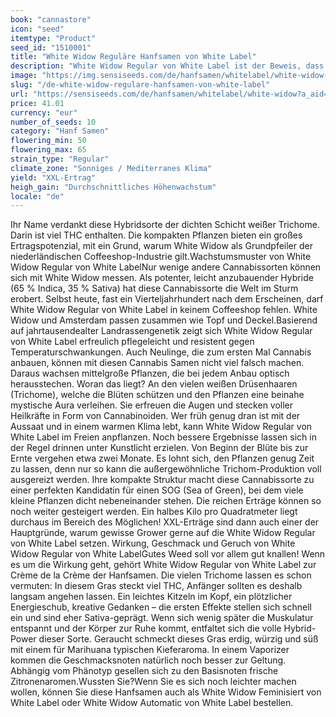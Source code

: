 ```yaml
---
book: "cannastore"
icon: "seed"
itemtype: "Product"
seed_id: "1510001"
title: "White Widow Reguläre Hanfsamen von White Label"
description: "White Widow Regular von White Label ist der Beweis, dass Klassiker nie aus der Mode kommen. Daumen rauf für viel THC, XXL-Ernten und die Robustheit."
image: "https://img.sensiseeds.com/de/hanfsamen/whitelabel/white-widow-image.png"
slug: "/de-white-widow-regulare-hanfsamen-von-white-label"
url: "https://sensiseeds.com/de/hanfsamen/whitelabel/white-widow?a_aid=cannastore"
price: 41.01
currency: "eur"
number_of_seeds: 10
category: "Hanf Samen"
flowering_min: 50
flowering_max: 65
strain_type: "Regular"
climate_zone: "Sonniges / Mediterranes Klima"
yield: "XXL-Ertrag"
heigh_gain: "Durchschnittliches Höhenwachstum"
locale: "de"
---
```

Ihr Name verdankt diese Hybridsorte der dichten Schicht weißer Trichome. Darin ist viel THC enthalten. Die kompakten Pflanzen bieten ein großes Ertragspotenzial, mit ein Grund, warum White Widow als Grundpfeiler der niederländischen Coffeeshop-Industrie gilt.Wachstumsmuster von White Widow Regular von White LabelNur wenige andere Cannabissorten können sich mit White Widow messen. Als potenter, leicht anzubauender Hybride (65 % Indica, 35 % Sativa) hat diese Cannabissorte die Welt im Sturm erobert. Selbst heute, fast ein Vierteljahrhundert nach dem Erscheinen, darf White Widow Regular von White Label in keinem Coffeeshop fehlen. White Widow und Amsterdam passen zusammen wie Topf und Deckel.Basierend auf jahrtausendealter Landrassengenetik zeigt sich White Widow Regular von White Label erfreulich pflegeleicht und resistent gegen Temperaturschwankungen. Auch Neulinge, die zum ersten Mal Cannabis anbauen, können mit diesen Cannabis Samen nicht viel falsch machen. Daraus wachsen mittelgroße Pflanzen, die bei jedem Anbau optisch herausstechen. Woran das liegt? An den vielen weißen Drüsenhaaren (Trichome), welche die Blüten schützen und den Pflanzen eine beinahe mystische Aura verleihen. Sie erfreuen die Augen und stecken voller Heilkräfte in Form von Cannabinoiden. Wer früh genug dran ist mit der Aussaat und in einem warmen Klima lebt, kann White Widow Regular von White Label im Freien anpflanzen. Noch bessere Ergebnisse lassen sich in der Regel drinnen unter Kunstlicht erzielen. Von Beginn der Blüte bis zur Ernte vergehen etwa zwei Monate. Es lohnt sich, den Pflanzen genug Zeit zu lassen, denn nur so kann die außergewöhnliche Trichom-Produktion voll ausgereizt werden. Ihre kompakte Struktur macht diese Cannabissorte zu einer perfekten Kandidatin für einen SOG (Sea of Green), bei dem viele kleine Pflanzen dicht nebeneinander stehen. Die reichen Erträge können so noch weiter gesteigert werden. Ein halbes Kilo pro Quadratmeter liegt durchaus im Bereich des Möglichen! XXL-Erträge sind dann auch einer der Hauptgründe, warum gewisse Grower gerne auf die White Widow Regular von White Label setzen. Wirkung, Geschmack und Geruch von White Widow Regular von White LabelGutes Weed soll vor allem gut knallen! Wenn es um die Wirkung geht, gehört White Widow Regular von White Label zur Crème de la Crème der Hanfsamen. Die vielen Trichome lassen es schon vermuten: In diesem Gras steckt viel THC, Anfänger sollten es deshalb langsam angehen lassen. Ein leichtes Kitzeln im Kopf, ein plötzlicher Energieschub, kreative Gedanken – die ersten Effekte stellen sich schnell ein und sind eher Sativa-geprägt. Wenn sich wenig später die Muskulatur entspannt und der Körper zur Ruhe kommt, entfaltet sich die volle Hybrid-Power dieser Sorte. Geraucht schmeckt dieses Gras erdig, würzig und süß mit einem für Marihuana typischen Kieferaroma. In einem Vaporizer kommen die Geschmacksnoten natürlich noch besser zur Geltung. Abhängig vom Phänotyp gesellen sich zu den Basisnoten frische Zitronenaromen.Wussten Sie?Wenn Sie es sich noch leichter machen wollen, können Sie diese Hanfsamen auch als White Widow Feminisiert von White Label oder White Widow Automatic von White Label bestellen.
